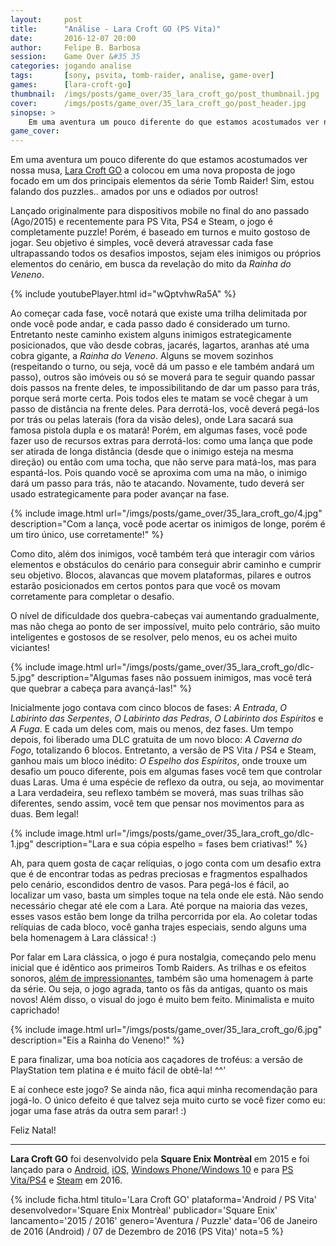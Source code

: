 ```yaml
---
layout:     post
title:      "Análise - Lara Croft GO (PS Vita)"
date:       2016-12-07 20:00
author:     Felipe B. Barbosa
session:    Game Over &#35 35
categories: jogando analise
tags:       [sony, psvita, tomb-raider, analise, game-over]
games:      [lara-croft-go]
thumbnail:  /imgs/posts/game_over/35_lara_croft_go/post_thumbnail.jpg
cover:      /imgs/posts/game_over/35_lara_croft_go/post_header.jpg
sinopse: >
    Em uma aventura um pouco diferente do que estamos acostumados ver nossa musa, Lara Croft GO a colocou em uma nova proposta de jogo focado em um dos principais elementos da série Tomb Raider! Sim, estou falando dos puzzles.. amados por uns e odiados por outros!
game_cover:
---
```

Em uma aventura um pouco diferente do que estamos acostumados ver nossa musa, [Lara Croft GO](http://www.laracroftgo.com/) a colocou em uma nova proposta de jogo focado em um dos principais elementos da série Tomb Raider! Sim, estou falando dos puzzles.. amados por uns e odiados por outros!

Lançado originalmente para dispositivos mobile no final do ano passado (Ago/2015) e recentemente para PS Vita, PS4 e Steam, o jogo é completamente puzzle! Porém, é baseado em turnos e muito gostoso de jogar. Seu objetivo é simples, você deverá atravessar cada fase ultrapassando todos os desafios impostos, sejam eles inimigos ou próprios elementos do cenário, em busca da revelação do mito da *Rainha do Veneno*.

{% include youtubePlayer.html id="wQptvhwRa5A" %}

Ao começar cada fase, você notará que existe uma trilha delimitada por onde você pode andar, e cada passo dado é considerado um turno. Entretanto neste caminho existem alguns inimigos estrategicamente posicionados, que vão desde cobras, jacarés, lagartos, aranhas até uma cobra gigante, a *Rainha do Veneno*. Alguns se movem sozinhos (respeitando o turno, ou seja, você dá um passo e ele também andará um passo), outros são imóveis ou só se moverá para te seguir quando passar dois passos na frente deles, te impossibilitando de dar um passo para trás, porque será morte certa. Pois todos eles te matam se você chegar à um passo de distância na frente deles. Para derrotá-los, você deverá pegá-los por trás ou pelas laterais (fora da visão deles), onde Lara sacará sua famosa pistola dupla e os matará! Porém, em algumas fases, você pode fazer uso de recursos extras para derrotá-los: como uma lança que pode ser atirada de longa distância (desde que o inimigo esteja na mesma direção) ou então com uma tocha, que não serve para matá-los, mas para espantá-los. Pois quando você se aproxima com uma na mão, o inimigo dará um passo para trás, não te atacando. Novamente, tudo deverá ser usado estrategicamente para poder avançar na fase.

{% include image.html
  url="/imgs/posts/game_over/35_lara_croft_go/4.jpg"
  description="Com a lança, você pode acertar os inimigos de longe, porém é um tiro único, use corretamente!" %}

Como dito, além dos inimigos, você também terá que interagir com vários elementos e obstáculos do cenário para conseguir abrir caminho e cumprir seu objetivo. Blocos, alavancas que movem plataformas, pilares e outros estarão posicionados em certos pontos para que você os movam corretamente para completar o desafio.

O nível de dificuldade dos quebra-cabeças vai aumentando gradualmente, mas não chega ao ponto de ser impossível, muito pelo contrário, são muito inteligentes e gostosos de se resolver, pelo menos, eu os achei muito viciantes!

{% include image.html
  url="/imgs/posts/game_over/35_lara_croft_go/dlc-5.jpg"
  description="Algumas fases não possuem inimigos, mas você terá que quebrar a cabeça para avançá-las!" %}

Inicialmente jogo contava com cinco blocos de fases: *A Entrada*, *O Labirinto das Serpentes*, *O Labirinto das Pedras*, *O Labirinto dos Espíritos* e *A Fuga*. E cada um deles com, mais ou menos, dez fases. Um tempo depois, foi liberado uma DLC gratuita de um novo bloco: *A Caverna do Fogo*, totalizando 6 blocos. Entretanto, a versão de PS Vita / PS4 e Steam, ganhou mais um bloco inédito: *O Espelho dos Espíritos*, onde trouxe um desafio um pouco diferente, pois em algumas fases você tem que controlar duas Laras. Uma é uma espécie de reflexo da outra, ou seja, ao movimentar a Lara verdadeira, seu reflexo também se moverá, mas suas trilhas são diferentes, sendo assim, você tem que pensar nos movimentos para as duas. Bem legal!

{% include image.html
  url="/imgs/posts/game_over/35_lara_croft_go/dlc-1.jpg"
  description="Lara e sua cópia espelho = fases bem criativas!" %}

Ah, para quem gosta de caçar relíquias, o jogo conta com um desafio extra que é de encontrar todas as pedras preciosas e fragmentos espalhados pelo cenário, escondidos dentro de vasos. Para pegá-los é fácil, ao localizar um vaso, basta um simples toque na tela onde ele está. Não sendo necessário chegar até ele com a Lara. Até porque na maioria das vezes, esses vasos estão bem longe da trilha percorrida por ela. Ao coletar todas relíquias de cada bloco, você ganha trajes especiais, sendo alguns uma bela homenagem à Lara clássica! :)

Por falar em Lara clássica, o jogo é pura nostalgia, começando pelo menu inicial que é idêntico aos primeiros Tomb Raiders. As trilhas e os efeitos sonoros, [além de impressionantes](https://soundcloud.com/crystaldynamics/sets/lara-croft-go-ost), também são uma homenagem à parte da série. Ou seja, o jogo agrada, tanto os fãs da antigas, quanto os mais novos! Além disso, o visual do jogo é muito bem feito. Minimalista e muito caprichado!

{% include image.html
  url="/imgs/posts/game_over/35_lara_croft_go/6.jpg"
  description="Eis a Rainha do Veneno!" %}

E para finalizar, uma boa notícia aos caçadores de troféus: a versão de PlayStation tem platina e é muito fácil de obtê-la! ^^'

E aí conhece este jogo? Se ainda não, fica aqui minha recomendação para jogá-lo. O único defeito é que talvez seja muito curto se você fizer como eu: jogar uma fase atrás da outra sem parar! :)

Feliz Natal!

---

**Lara Croft GO** foi desenvolvido pela **Square Enix Montrèal** em 2015 e foi lançado para o [Android](https://play.google.com/store/apps/details?id=com.squareenixmontreal.lcgo&hl=pt_BR), [iOS](https://itunes.apple.com/br/app/lara-croft-go/id971304016?mt=8), [Windows Phone/Windows 10](https://www.microsoft.com/pt-br/store/p/lara-croft-go/9nblggh3dt1k) e para [PS Vita/PS4](https://store.playstation.com/#!/pt-br/jogos/lara-croft-go/cid=UP0082-PCSE00985_00-LARAGOSIEAVITA00?utm_medium=email&utm_source=webstore&utm_campaign=130128&utm_content=sentemplate&utm_medium=&utm_source=&utm_campaign=&emcid=CHI000004) e [Steam](http://store.steampowered.com/app/540840/) em 2016.

{% include ficha.html
  titulo='Lara Croft GO'
  plataforma='Android / PS Vita'
  desenvolvedor='Square Enix Montrèal'
  publicador='Square Enix'
  lancamento='2015 / 2016'
  genero='Aventura / Puzzle'
  data='06 de Janeiro de 2016 (Android) / 07 de Dezembro de 2016 (PS Vita)'
  nota=5 %}
